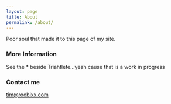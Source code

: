 ```yaml
---
layout: page
title: About
permalink: /about/
---
```


Poor soul that made it to this page of my site.

### More Information

See the * beside Triahtlete...yeah cause that is a work in progress

### Contact me

[tim@roobixx.com](mailto:tim@roobixx.com)
